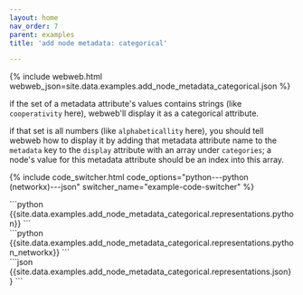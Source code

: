 ```yaml
---
layout: home
nav_order: 7
parent: examples
title: 'add node metadata: categorical'

---
```


{% include webweb.html webweb_json=site.data.examples.add_node_metadata_categorical.json %}

if the set of a metadata attribute's values contains strings (like `cooperativity` here), webweb'll display it as a categorical attribute.



if that set is all numbers (like `alphabeticallity` here), you should tell webweb how to display it by adding that metadata attribute name to the `metadata` key to the `display` attribute with an array under `categories`; a node's value for this metadata attribute should be an index into this array.

{% include code_switcher.html code_options="python---python (networkx)---json" switcher_name="example-code-switcher" %}
<div class='select-code-block example-code-switcher python-code-block select-code-block-visible'></div>
```python
{{site.data.examples.add_node_metadata_categorical.representations.python}}
```
<div class='select-code-block example-code-switcher python_networkx-code-block'></div>
```python
{{site.data.examples.add_node_metadata_categorical.representations.python_networkx}}
```
<div class='select-code-block example-code-switcher json-code-block'></div>
```json
{{site.data.examples.add_node_metadata_categorical.representations.json}}
```